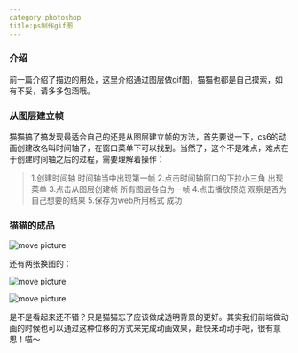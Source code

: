 ```yaml
---
category:photoshop
title:ps制作gif图
---
```


### 介绍
前一篇介绍了描边的用处，这里介绍通过图层做gif图，猫猫也都是自己摸索，如有不妥，请多多包涵哦。

### 从图层建立帧
猫猫搞了搞发现最适合自己的还是从图层建立帧的方法，首先要说一下，cs6的动画创建改名叫时间轴了，在窗口菜单下可以找到。当然了，这个不是难点，难点在于创建时间轴之后的过程，需要理解着操作：
>1.创建时间轴    时间轴当中出现第一帧
2.点击时间轴窗口的下拉小三角    出现菜单
3.点击从图层创建帧    所有图层各自为一帧
4.点击播放预览    观察是否为自己想要的结果
5.保存为web所用格式    成功

### 猫猫的成品

![move picture](/images/miao.gif)

还有两张换图的：

![move picture](/images/z.gif)

![move picture](/images/m.gif)


是不是看起来还不错？只是猫猫忘了应该做成透明背景的更好。其实我们前端做动画的时候也可以通过这种位移的方式来完成动画效果，赶快来动动手吧，很有意思！喵～